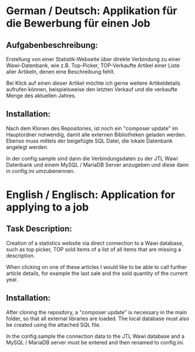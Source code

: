 # German / Deutsch: Applikation für die Bewerbung für einen Job

## Aufgabenbeschreibung:

Erstellung von einer Statistik-Webseite über direkte Verbindung zu einer Wawi-Datenbank, wie z.B. Top-Picker, TOP-Verkaufte Artikel  einer Liste aller Artikeln, denen eine Beschreibung fehlt.
 
Bei Klick auf einen dieser Artikel möchte ich gerne weitere Artikeldetails aufrufen können, beispielsweise den letzten Verkauf und die verkaufte Menge des aktuellen Jahres. 

## Installation:

Nach dem Klonen des Repositories, ist noch ein "composer update" im Hauptordner notwendig, damit alle externen Bibliotheken geladen werden.
Ebenso muss mittels der beigefügte SQL Datei, die lokale Datenbank angelegt werden.

In der config.sample sind dann die Verbindungsdaten zu der JTL Wawi Datenbank und einem MySQL / MariaDB Server anzugeben und diese dann in config.ini umzubenennen.

# English / Englisch: Application for applying to a job

## Task Description:

Creation of a statistics website via direct connection to a Wawi database, such as top picker, TOP sold items of a list of all items that are missing a description.
 
When clicking on one of these articles I would like to be able to call further article details, for example the last sale and the sold quantity of the current year.

## Installation:

After cloning the repository, a "composer update" is necessary in the main folder, so that all external libraries are loaded.
The local database must also be created using the attached SQL file.

In the config.sample the connection data to the JTL Wawi database and a MySQL / MariaDB server must be entered and then renamed to config.ini.
